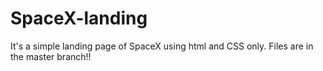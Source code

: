 # SpaceX-landing
It's a simple landing page of SpaceX using html and CSS only.
Files are in the master branch!!
